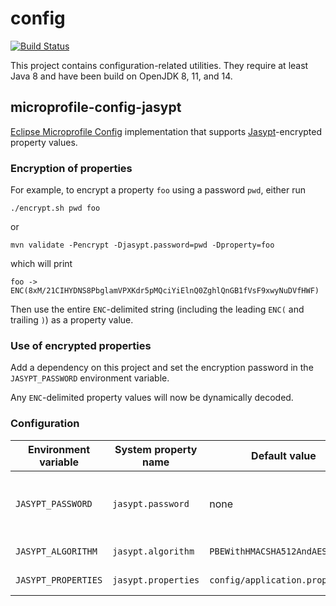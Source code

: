 # config

[![Build Status](https://travis-ci.com/chrisgleissner/config.svg?branch=master)](https://travis-ci.com/chrisgleissner/config)

This project contains configuration-related utilities. They require at least Java 8 and have been build
on OpenJDK 8, 11, and 14.

## microprofile-config-jasypt

[Eclipse Microprofile Config](https://github.com/eclipse/microprofile-config) implementation 
that supports [Jasypt](http://www.jasypt.org)-encrypted property values.

### Encryption of properties

For example, to encrypt a property `foo` using a password `pwd`, either run

```
./encrypt.sh pwd foo
```

or

```
mvn validate -Pencrypt -Djasypt.password=pwd -Dproperty=foo
```

which will print

```
foo -> ENC(8xM/21CIHYDNS8PbglamVPXKdr5pMQciYiElnQ0ZghlQnGB1fVsF9xwyNuDVfHWF)
```

Then use the entire `ENC`-delimited string (including the leading `ENC(` and trailing `)`) as a property value.

### Use of encrypted properties

Add a dependency on this project and set the encryption password in the `JASYPT_PASSWORD` environment 
variable. 

Any `ENC`-delimited property values will now be dynamically decoded.

### Configuration

| Environment variable | System property name  | Default value  | Description |
|----------------------|-----------------------|----------------|--------------| 
| `JASYPT_PASSWORD` | `jasypt.password` | none | Password used for encrypting property values |
| `JASYPT_ALGORITHM` | `jasypt.algorithm` | `PBEWithHMACSHA512AndAES_256` | Encryption algorithm |
| `JASYPT_PROPERTIES` | `jasypt.properties` | `config/application.properties` | Property filename |
